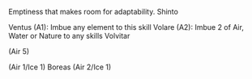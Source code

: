 Emptiness that makes room for adaptability. Shinto

Ventus (A1): Imbue any element to this skill
Volare (A2): Imbue 2 of Air, Water or Nature to any skills
Volvitar

(Air 5)

(Air 1/Ice 1)
Boreas (Air 2/Ice 1)